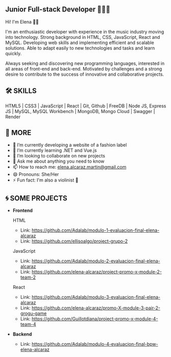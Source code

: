 ## Junior Full-stack Developer 👩🏻‍💻

Hi! I'm Elena 👋🏼

I'm an enthusiastic developer with experience in the music industry moving into technology. Strong background in HTML, CSS, JavaScript, React and MySQL. Developing web skills and implementing efficient and scalable solutions. Able to adapt easily to new technologies and tasks and learn quickly. 

Always seeking and discovering new programming languages, interested in all areas of front-end and back-end. Motivated by challenges and a strong desire to contribute to the success of innovative and collaborative projects.

## 🛠️ SKILLS

HTML5 | CSS3 | JavaScript | React | Git, Github | FreeDB | Node JS, Express JS | MySQL, MySQL Workbench | MongoDB, Mongo Cloud | Swagger | Render

## 💫 MORE

- 🔭 I’m currently developing a website of a fashion label
- 🌱 I’m currently learning .NET and Vue.js
- 👯 I’m looking to collaborate on new projects 
- 💬 Ask me about anything you need to know
- 📫 How to reach me: elena.alcaraz.martin@gmail.com
- 😄 Pronouns: She/Her
- ⚡ Fun fact: I'm also a violinist 🎻

## 🌀 SOME PROJECTS
- **Frontend**

  HTML
  + Link: https://github.com/Adalab/modulo-1-evaluacion-final-elena-alcaraz
  + Link: https://github.com/ellisoalgo/project-grupo-2

  JavaScript
  + Link: https://github.com/Adalab/modulo-2-evaluacion-final-elena-alcaraz
  + Link: https://github.com/elena-alcaraz/project-promo-x-module-2-team-2
  
  React
  + Link: https://github.com/Adalab/modulo-3-evaluacion-final-elena-alcaraz
  + Link: https://github.com/elena-alcaraz/promo-X-module-3-pair-2-grogu-game
  + Link: https://github.com/Guillotdiana/project-promo-x-module-4-team-4

- **Backend**
  + Link: https://github.com/Adalab/modulo-4-evaluacion-final-bpw-elena-alcaraz




